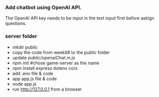 ### Add chatbot using OpenAI API.
The OpenAI API key needs to be input in the text input first before askign questions.

### server folder
- mkdir public
- copy the code from week48 to the public folder
- update public/openaiChat.m.js
- npm init #chose game-server as the name
- npm install express dotenv cors
- add .env file & code
- app app.js file & code
- node app.js
- run http://127.0.0.1 from a browser


